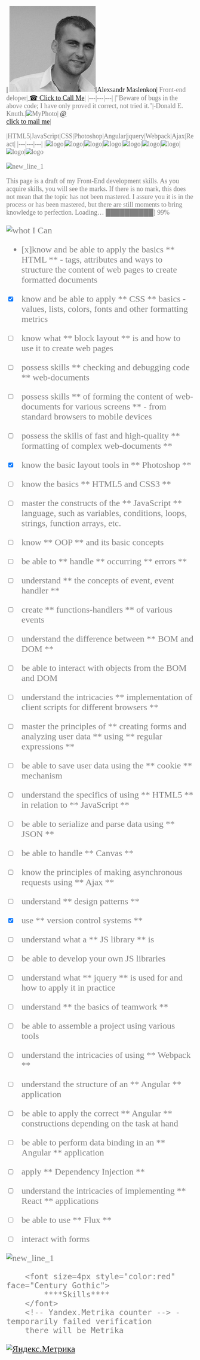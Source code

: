 
| ![Photo][MyFace]|<font size=4px style="color:" face="Century Gothic">Alexsandr Maslenkon|<font size=4px style="color:grey" face="Century Gothic"> Front-end deloper|<font size=4px style="color:" face="Century Gothic"><a href="tel:+375291921091"> ☎ Click to Call Me</a>|
|---|---|---|
|"Beware of bugs in the above code; I have only proved it correct, not tried it."|-Donald E. Knuth.|<img src="https://w7.pngwing.com/pngs/933/443/png-transparent-gray-smiley-smiley-emoticon-faces-miscellaneous-face-text.png" width="100" height="auto" alt="MyPhoto">|<font size=4px style="color:" face="Century Gothic"> <a href = "mailto: Maslenkov2010@gmail.com"> @ <br> click to mail me</a>|

[MyFace]:https://github.com/Maslik001/itstep/blob/gh-pages/img/MyPhoto.jpg?raw=true

<font alig="center" size=6px style="color:red" face="Century Gothic">

</font>

|HTML5|JavaScript|CSS|Photoshop|Angular|jquery|Webpack|Ajax|React|
|---|---|---|
|![logo][HTML5]|![logo][JavaScript]|![logo][CSS]|![logo][Photoshop]|![logo][Angular]|![logo][jquery]|![logo][Webpack]|![logo][Ajax]|![logo][React]

[HTML5]:https://static.wikia.nocookie.net/wikies/images/0/05/HTML5_logo.png/revision/latest?cb=20170512222450&path-prefix=ru

[JavaScript]: https://cdn.iconscout.com/icon/free/png-256/javascript-2752148-2284965.png

[CSS]: https://cdn.pixabay.com/photo/2017/03/30/17/42/css-2189148_1280.png

[Photoshop]:https://upload.wikimedia.org/wikipedia/commons/thumb/a/af/Adobe_Photoshop_CC_icon.svg/1200px-Adobe_Photoshop_CC_icon.svg.png

[Angular]:https://upload.wikimedia.org/wikipedia/commons/thumb/c/cf/Angular_full_color_logo.svg/1200px-Angular_full_color_logo.svg.png

[jquery]:https://habrastorage.org/getpro/habr/post_images/99b/37e/278/99b37e278226b136bac04f85ab8e238c.png

[Webpack]: https://habrastorage.org/webt/k-/tm/2g/k-tm2gvbb_ky6gdrd-tzqrzjkf4.png

[Ajax]:https://upload.wikimedia.org/wikipedia/commons/thumb/a/a1/AJAX_logo_by_gengns.svg/1200px-AJAX_logo_by_gengns.svg.png

[React]: https://upload.wikimedia.org/wikipedia/commons/thumb/a/a7/React-icon.svg/1200px-React-icon.svg.png



![new_line_1](http://31.media.tumblr.com/4ff66ab77c2f61d33c0e3213f39ea0e8/tumblr_n9ncudy6ci1qzag1wo1_500.gif)

<font style="color:grey" face="Century Gothic">

This page is a draft of my Front-End development skills.
As you acquire skills, you will see the marks.
If there is no mark, this does not mean that the topic has not been mastered.
I assure you it is in the process or has been mastered, but there are still moments to bring knowledge to perfection.
Loading… ██████████] 99%

</font>


<font size=5px style="color:" face="Century Gothic">

![whot I Can](https://yorkisspproject.files.wordpress.com/2015/06/ican.png)

- [x]know and be able to apply the basics ** HTML ** - tags, attributes and ways to structure the content of web pages to create formatted documents 
- [x] know and be able to apply ** CSS ** basics - values, lists, colors, fonts and other formatting metrics 
- [ ] know what ** block layout ** is and how to use it to create web pages 
- [ ] possess skills ** checking and debugging code ** web-documents 
- [ ] possess skills ** of forming the content of web-documents for various screens ** - from standard browsers to mobile devices 
- [ ] possess the skills of fast and high-quality ** formatting of complex web-documents **
- [x] know the basic layout tools in ** Photoshop **
- [ ] know the basics ** HTML5 and CSS3 **
- [ ] master the constructs of the ** JavaScript ** language, such as variables, conditions, loops, strings, function arrays, etc.
- [ ] know ** OOP ** and its basic concepts
- [ ] be able to ** handle ** occurring ** errors **
- [ ] understand ** the concepts of event, event handler **
- [ ] create ** functions-handlers ** of various events
- [ ] understand the difference between ** BOM and DOM **
- [ ] be able to interact with objects from the BOM and DOM
- [ ] understand the intricacies ** implementation of client scripts for different browsers **
- [ ] master the principles of ** creating forms and analyzing user data ** using ** regular expressions **
- [ ] be able to save user data using the ** cookie ** mechanism
- [ ] understand the specifics of using ** HTML5 ** in relation to ** JavaScript **
- [ ] be able to serialize and parse data using ** JSON **
- [ ] be able to handle ** Canvas **
- [ ] know the principles of making asynchronous requests using ** Ajax **
- [ ] understand ** design patterns **
- [x] use ** version control systems **
- [ ] understand what a ** JS library ** is
- [ ] be able to develop your own JS libraries
- [ ] understand what ** jquery ** is used for and how to apply it in practice
- [ ] understand ** the basics of teamwork **
- [ ] be able to assemble a project using various tools
- [ ] understand the intricacies of using ** Webpack **
- [ ] understand the structure of an ** Angular ** application
- [ ] be able to apply the correct ** Angular ** constructions depending on the task at hand
- [ ] be able to perform data binding in an ** Angular ** application
- [ ] apply ** Dependency Injection **
- [ ] understand the intricacies of implementing ** React ** applications
- [ ] be able to use ** Flux **
- [ ] interact with forms


![new_line_1](https://acegif.com/wp-content/gifs/hamster-99.gif)



```
	<font size=4px style="color:red" face="Century Gothic">
		****Skills****
	</font>
    <!-- Yandex.Metrika counter --> - temporarily failed verification
    there will be Metrika
```


<!-- Yandex.Metrika informer -->
<a href="https://metrika.yandex.ru/stat/?id=86301503&amp;from=informer"
target="_blank" rel="nofollow"><img src="https://informer.yandex.ru/informer/86301503/2_1_20EC20FF_00CC00FF_0_visits"
style="width:80px; height:31px; border:0;" alt="Яндекс.Метрика" title="Яндекс.Метрика: данные за сегодня (визиты)" class="ym-advanced-informer" data-cid="86301503" data-lang="ru" /></a>
<!-- /Yandex.Metrika informer -->

<!-- Yandex.Metrika counter -->
<script type="text/javascript" >
   (function(m,e,t,r,i,k,a){m[i]=m[i]||function(){(m[i].a=m[i].a||[]).push(arguments)};
   m[i].l=1*new Date();k=e.createElement(t),a=e.getElementsByTagName(t)[0],k.async=1,k.src=r,a.parentNode.insertBefore(k,a)})
   (window, document, "script", "https://mc.yandex.ru/metrika/tag.js", "ym");

   ym(86301503, "init", {
        clickmap:true,
        trackLinks:true,
        accurateTrackBounce:true
   });
</script>
<noscript><div><img src="https://mc.yandex.ru/watch/86301503" style="position:absolute; left:-9999px;" alt="" /></div></noscript>
<!-- /Yandex.Metrika counter -->



